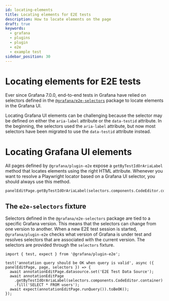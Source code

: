 ```yaml
---
id: locating-elements
title: Locating elements for E2E tests
description: How to locate elements on the page
draft: true
keywords:
  - grafana
  - plugins
  - plugin
  - e2e
  - example test
sidebar_position: 30
---
```


# Locating elements for E2E tests

Ever since Grafana 7.0.0, end-to-end tests in Grafana have relied on selectors defined in the [`@grafana/e2e-selectors`](https://github.com/grafana/grafana/tree/main/packages/grafana-e2e-selectors) package to locate elements in the Grafana UI. 

Locating Grafana UI elements can be challenging because the selector may be defined on either the `aria-label` attribute or the `data-testid` attribute. In the beginning, the selectors used the `aria-label` attribute, but now most selectors have been migrated to use the `data-testid` attribute instead.

# Locating Grafana UI elements

All pages defined by `@grafana/plugin-e2e` expose a `getByTestIdOrAriaLabel` method that locates elements using the right HTML attribute. Whenever you want to resolve a Playwright locator based on a Grafana UI selector, you should always use this method.

```tsx
panelEditPage.getByTestIdOrAriaLabel(selectors.components.CodeEditor.container).click();
```

## The `e2e-selectors` fixture

Selectors defined in the `@grafana/e2e-selectors` package are tied to a specific Grafana version. This means that the selectors can change from one version to another. When a new E2E test session is started, `@grafana/plugin-e2e` checks what version of Grafana is under test and resolves selectors that are associated with the current version. The selectors are provided through the `selectors` fixture.

```tsx
import { test, expect } from '@grafana/plugin-e2e';

test('annotation query should be OK when query is valid', async ({ panelEditPage, page, selectors }) => {
  await annotationEditPage.datasource.set('E2E Test Data Source');
  await annotationEditPage
    .getByTestIdOrAriaLabel(selectors.components.CodeEditor.container)
    .fill('SELECT * FROM users');
  await expect(annotationEditPage.runQuery()).toBeOK();
});
```
